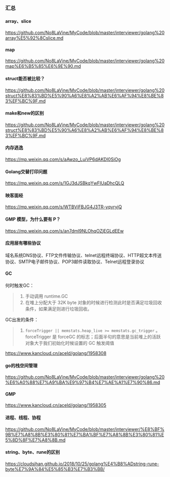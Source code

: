 ### 汇总

#### array、slice

https://github.com/No8LaVine/MyCode/blob/master/interviewer/golang%20array%E5%92%8Cslice.md

#### map

https://github.com/No8LaVine/MyCode/blob/master/interviewer/golang%20map%E6%B5%85%E6%9E%90.md

#### struct能否被比较？

https://github.com/No8LaVine/MyCode/blob/master/interviewer/golang%20struct%E8%83%BD%E5%90%A6%E8%A2%AB%E6%AF%94%E8%BE%83%EF%BC%9F.md

#### make和new的区别

https://github.com/No8LaVine/MyCode/blob/master/interviewer/golang%20struct%E8%83%BD%E5%90%A6%E8%A2%AB%E6%AF%94%E8%BE%83%EF%BC%9F.md

#### 内存逃逸

https://mp.weixin.qq.com/s/aAwzo_LuiVP6dAKDl0SiOg

#### Golang交替打印问题

https://mp.weixin.qq.com/s/1GJ3dJSBkqYwFIUaDhcQLQ

#### 映客面经

https://mp.weixin.qq.com/s/WTBViFBJG4J3TR-yqyryjQ

#### GMP 模型，为什么要有 P？

https://mp.weixin.qq.com/s/an7dml9NLOhqOZjEGLdEEw

#### 应用层有哪些协议

域名系统DNS协议、FTP文件传输协议、telnet远程终端协议、HTTP超文本传送协议、SMTP电子邮件协议、POP3邮件读取协议、Telnet远程登录协议

#### GC

何时触发GC：

>1. 手动调用 runtime.GC
>2. 在堆上分配大于 32K byte 对象的时候进行检测此时是否满足垃圾回收条件，如果满足则进行垃圾回收。

GC出发的条件：

> 1. `forceTrigger || memstats.heap_live >= memstats.gc_trigger` 。forceTrigger 是 forceGC 的标志；后面半句的意思是当前堆上的活跃对象大于我们初始化时候设置的 GC 触发阈值

https://www.kancloud.cn/aceld/golang/1958308

#### go的栈空间管理

https://github.com/No8LaVine/MyCode/blob/master/interviewer/golang%20%E6%A0%88%E7%A9%BA%E9%97%B4%E7%AE%A1%E7%90%86.md

#### GMP

https://www.kancloud.cn/aceld/golang/1958305

#### 进程、线程、协程

https://github.com/No8LaVine/MyCode/blob/master/interviewer/%E8%BF%9B%E7%A8%8B%E3%80%81%E7%BA%BF%E7%A8%8B%E3%80%81%E5%8D%8F%E7%A8%8B.md

#### string、byte、rune的区别

https://cloudsjhan.github.io/2018/10/25/golang%E4%B8%ADstring-rune-byte%E7%9A%84%E5%85%B3%E7%B3%BB/